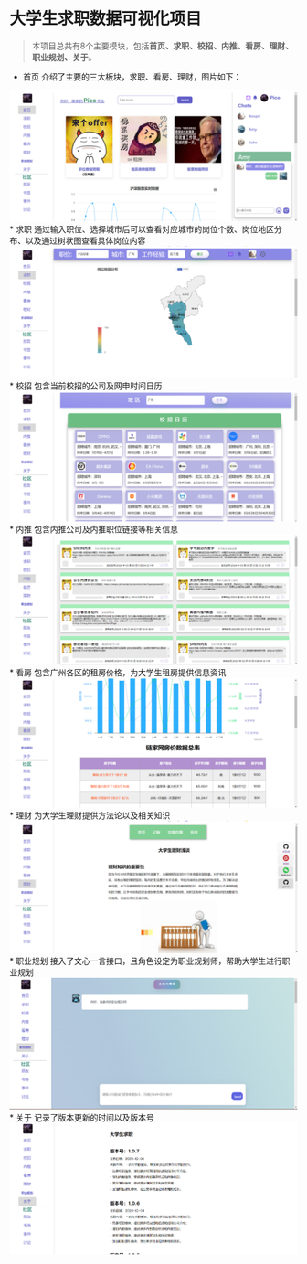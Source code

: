 # 大学生求职数据可视化项目

> 本项目总共有8个主要模块，包括**首页、求职、校招、内推、看房、理财、职业规划、关于**。

* 首页 介绍了主要的三大板块，求职、看房、理财，图片如下：
<img src="images/index.png">
* 求职 通过输入职位、选择城市后可以查看对应城市的岗位个数、岗位地区分布、以及通过树状图查看具体岗位内容
<img src="images/requireJob.png">
* 校招 包含当前校招的公司及网申时间日历
<img src="images/hiring.png">
* 内推 包含内推公司及内推职位链接等相关信息
<img src="images/neitui.png">
* 看房 包含广州各区的租房价格，为大学生租房提供信息资讯
<img src="images/findHouse.png">
* 理财 为大学生理财提供方法论以及相关知识
<img src="images/licai.png">
* 职业规划 接入了文心一言接口，且角色设定为职业规划师，帮助大学生进行职业规划
<img src="images/futureRegulation.png">
* 关于 记录了版本更新的时间以及版本号
<img src="images/version.png">